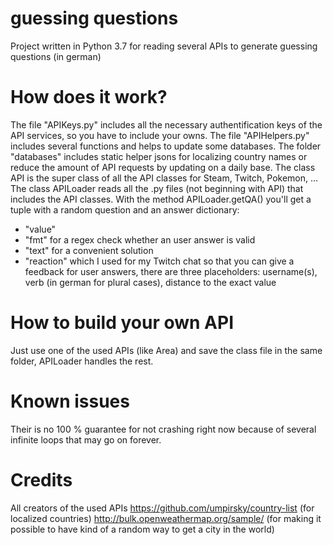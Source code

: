 # guessing questions
Project written in Python 3.7 for reading several APIs to generate guessing questions (in german)
# How does it work?
The file "APIKeys.py" includes all the necessary authentification keys of the API services, so you have to include your owns.
The file "APIHelpers.py" includes several functions and helps to update some databases.
The folder "databases" includes static helper jsons for localizing country names or reduce the amount of API requests by updating on a daily base.
The class API is the super class of all the API classes for Steam, Twitch, Pokemon, ...
The class APILoader reads all the .py files (not beginning with API) that includes the API classes. With the method APILoader.getQA() you'll get a tuple with a random question and an answer dictionary:
  - "value"
  - "fmt" for a regex check whether an user answer is valid
  - "text" for a convenient solution
  - "reaction" which I used for my Twitch chat so that you can give a feedback for user answers, there are three placeholders: username(s), verb (in german for plural cases), distance to the exact value
# How to build your own API
Just use one of the used APIs (like Area) and save the class file in the same folder, APILoader handles the rest.
# Known issues
Their is no 100 % guarantee for not crashing right now because of several infinite loops that may go on forever.
# Credits
All creators of the used APIs
https://github.com/umpirsky/country-list (for localized countries)
http://bulk.openweathermap.org/sample/ (for making it possible to have kind of a random way to get a city in the world)
